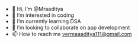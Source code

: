 - 👋 Hi, I’m @Mraaditya
- 👀 I’m interested in coding
- 🌱 I’m currently learning DSA
- 💞️ I’m looking to collaborate on app development
- 📫 How to reach me vermaaaditya111@gmail.com

<!---
Mraaditya/Mraaditya is a ✨ special ✨ repository because its `README.md` (this file) appears on your GitHub profile.
You can click the Preview link to take a look at your changes.
--->
